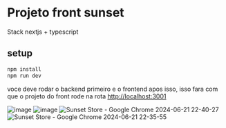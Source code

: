 # Projeto front sunset
Stack nextjs + typescript

## setup

```bash
npm install
npm run dev
```
voce deve rodar o backend primeiro e o frontend apos isso, isso fara com que o projeto do front rode na rota [http://localhost:3001](http://localhost:3001)

![image](https://github.com/filipecavalc/front-sunset/assets/15673929/e8aba70c-8206-421b-be86-750614e81030)
![image](https://github.com/filipecavalc/front-sunset/assets/15673929/b608e956-0ee9-4427-9edf-9229081f37de)
![Sunset Store - Google Chrome 2024-06-21 22-40-27](https://github.com/filipecavalc/front-sunset/assets/15673929/abc19703-c089-4125-8bcf-94b6df85bc8f)
![Sunset Store - Google Chrome 2024-06-21 22-35-55](https://github.com/filipecavalc/front-sunset/assets/15673929/0d886a68-32ae-47ed-8210-8ee4bb7812f3)

